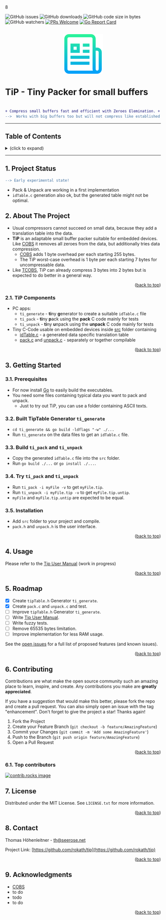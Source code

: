 8<!-- Improved compatibility of back to top link: See: https://github.com/othneildrew/Best-README-Template/pull/73 -->
<a id="readme-top"></a>

<!-- PROJECT SHIELDS -->
![GitHub issues](https://img.shields.io/github/issues/rokath/tip)
![GitHub downloads](https://img.shields.io/github/downloads/rokath/tip/total)
![GitHub code size in bytes](https://img.shields.io/github/languages/code-size/rokath/tip)
![GitHub watchers](https://img.shields.io/github/watchers/rokath/tip?label=watch)
[![PRs Welcome](https://img.shields.io/badge/PRs-welcome-brightgreen.svg?style=flat-square)](http://makeapullrequest.com)
[![Go Report Card](https://goreportcard.com/badge/github.com/rokath/tip)](https://goreportcard.com/report/github.com/rokath/tip)

<!--
![GitHub release (latest by date)](https://img.shields.io/github/v/release/rokath/tip)
![GitHub commits since latest release](https://img.shields.io/github/commits-since/rokath/tip/latest)
[![Coverage Status](https://coveralls.io/repos/github/rokath/tip/badge.svg?branch=master)](https://coveralls.io/github/rokath/tip?branch=master)
[![Contributors][contributors-shield]][contributors-url]
[![Forks][forks-shield]][forks-url]
[![Stargazers][stars-shield]][stars-url]
[![Issues][issues-shield]][issues-url]
[![MIT License][license-shield]][license-url]
[![LinkedIn][linkedin-shield]][linkedin-url]
https://www.markdownguide.org/basic-syntax/#reference-style-links
-->

<!-- PROJECT LOGO -->
<br />
<div align="center">
  <a href="https://github.com/rokath/tip">
    <img src="images/logo.png" alt="Logo"> <!--width="80" height="80"-->
  </a>

</div>

# TiP - Tiny Packer for small buffers

```diff

+ Compress small buffers fast and efficient with Zeroes Elemination. +
-->  Works with big buffers too but will not compress like established zip tools ❗

```

---
<h2>Table of Contents</h2>
<details><summary>(click to expand)</summary><ol><!-- TABLE OF CONTENTS START -->

<!--
Table of Contents Generation:
* Install vsCode extension "Markdown TOC" from dumeng
* Use Shift-Command-P "markdownTOC:generate" to get the automatic numbering.
* replace "<a name" with "<a id"
* replace "##" followed by 2 spaces with "## "‚
-->

<!-- vscode-markdown-toc -->
* 1. [Project Status](#project-status)
* 2. [About The Project](#about-the-project)
  * 2.1. [TiP Components](#tip-components)
* 3. [Getting Started](#getting-started)
  * 3.1. [Prerequisites](#prerequisites)
  * 3.2. [Built TipTable Generator `ti_generate`](#built-tiptable-generator-`ti_generate`)
  * 3.3. [Build `ti_pack` and `ti_unpack`](#build-`ti_pack`-and-`ti_unpack`)
  * 3.4. [Try `ti_pack` and `ti_unpack`](#try-`ti_pack`-and-`ti_unpack`)
  * 3.5. [Installation](#installation)
* 4. [Usage](#usage)
* 5. [Roadmap](#roadmap)
* 6. [Contributing](#contributing)
  * 6.1. [Top contributors](#top-contributors)
* 7. [License](#license)
* 8. [Contact](#contact)
* 9. [Acknowledgments](#acknowledgments)

<!-- vscode-markdown-toc-config
	numbering=true
	autoSave=true
	/vscode-markdown-toc-config -->
<!-- /vscode-markdown-toc -->

</div></ol></details><!-- TABLE OF CONTENTS END -->

---

## 1. <a id='project-status'></a>Project Status

```diff
--> Early experimental state!
```

* Pack & Unpack are working in a first implementation
* `idTable.c` generation also ok, but the generated table might not be optimal.

<!-- ABOUT THE PROJECT -->

## 2. <a id='about-the-project'></a>About The Project

* Usual compressors cannot succeed on small data, because they add a translation table into the data.
* **TiP** is an adaptable small buffer packer suitable for embedded devices. Like [COBS](https://en.wikipedia.org/wiki/Consistent_Overhead_Byte_Stuffing) it removes all zeroes from the data, but additionally tries data compression. 
  * [COBS](https://en.wikipedia.org/wiki/Consistent_Overhead_Byte_Stuffing) adds 1 byte overhead per each starting 255 bytes.
  * The TiP worst-case overhead is 1 byte per each starting 7 bytes for uncompressable data.
* Like [TCOBS](https://github.com/rokath//tcobs), TiP can already compress 3 bytes into 2 bytes but is expected to do better in a general way.

<p align="right">(<a href="#readme-top">back to top</a>)</p>

### 2.1. <a id='tip-components'></a>TiP Components

* PC apps:
  * `ti_generate` - **ti**ny **g**enerator to create a suitable `idTable.c` file
  * `ti_pack` - **ti**ny **p**ack using the **pack** C code mainly for tests
  * `ti_unpack` - **ti**ny **u**npack using the **unpack** C code mainly for tests
* Tiny C-Code usable on embedded devices inside [src](./src/) folder containing
  * [idTable.c](./src/idTable.c) - a generated data specific translation table
  * [pack.c](./src/pack.c) and [unpack.c](./src/unpack.c) - separately or together compilable

<p align="right">(<a href="#readme-top">back to top</a>)</p>

<!-- GETTING STARTED -->
## 3. <a id='getting-started'></a>Getting Started

### 3.1. <a id='prerequisites'></a>Prerequisites

* For now install [Go](https://golang.org/) to easily build the executables.
* You need some files containing typical data you want to pack and unpack.
  * Just to try out TiP, you can use a folder containing ASCII texts.

### 3.2. <a id='built-tiptable-generator-`ti_generate`'></a>Built TipTable Generator `ti_generate`

* `cd ti_generate && go build -ldflags "-w" ./...`
* Run `ti_generate` on the data files to get an `idTable.c` file.

### 3.3. <a id='build-`ti_pack`-and-`ti_unpack`'></a>Build `ti_pack` and `ti_unpack`

* Copy the generated `idTable.c` file into the `src` folder.
* Run `go build ./...` or `go install ./...`.

### 3.4. <a id='try-`ti_pack`-and-`ti_unpack`'></a>Try `ti_pack` and `ti_unpack`

* Run `ti_pack -i myFile -v` to get `myFile.tip`.
* Run `ti_unpack -i myFile.tip -v` to get `myFile.tip.untip`.
* `myFile` and `myFile.tip.untip` are expected to be equal.

### 3.5. <a id='installation'></a>Installation

* Add `src` folder to your project and compile.
* `pack.h` and `unpack.h` is the user interface.

<p align="right">(<a href="#readme-top">back to top</a>)</p>

<!-- USAGE EXAMPLES -->
## 4. <a id='usage'></a>Usage

Please refer to the [Tip User Manual](./docs/TipUserManual.md) (work in progress)

<p align="right">(<a href="#readme-top">back to top</a>)</p>

<!-- ROADMAP -->
## 5. <a id='roadmap'></a>Roadmap

- [x] Create `tipTable.h` Generator `ti_generate`.
- [x] Create `pack.c` and `unpack.c` and test.
- [ ] Improve `tipTable.h` Generator `ti_generate`.
- [ ] Write [Tip User Manual](./docs/TipUserManual.md).
- [ ] Write fuzzy tests.
- [ ] Remove 65535 bytes limitation.
- [ ] Improve implementation for less RAM usage.

See the [open issues](https://github.com/rokath/tip/issues) for a full list of proposed features (and known issues).

<p align="right">(<a href="#readme-top">back to top</a>)</p>

<!-- CONTRIBUTING -->
## 6. <a id='contributing'></a>Contributing

Contributions are what make the open source community such an amazing place to learn, inspire, and create. Any contributions you make are **greatly appreciated**.

If you have a suggestion that would make this better, please fork the repo and create a pull request. You can also simply open an issue with the tag "enhancement".
Don't forget to give the project a star! Thanks again!

1. Fork the Project
2. Create your Feature Branch (`git checkout -b feature/AmazingFeature`)
3. Commit your Changes (`git commit -m 'Add some AmazingFeature'`)
4. Push to the Branch (`git push origin feature/AmazingFeature`)
5. Open a Pull Request

<p align="right">(<a href="#readme-top">back to top</a>)</p>

### 6.1. <a id='top-contributors'></a>Top contributors

<a href="https://github.com/rokath/tip/graphs/contributors">
  <img src="https://contrib.rocks/image?repo=rokath/tip" alt="contrib.rocks image" />
</a>

<!-- LICENSE -->
## 7. <a id='license'></a>License

Distributed under the MIT License. See `LICENSE.txt` for more information.

<p align="right">(<a href="#readme-top">back to top</a>)</p>

<!-- CONTACT -->
## 8. <a id='contact'></a>Contact

Thomas Höhenleitner - th@seerose.net

Project Link: [https://github.com/rokath/tip](https://github.com/rokath/tip)

<p align="right">(<a href="#readme-top">back to top</a>)</p>

<!-- ACKNOWLEDGMENTS -->
## 9. <a id='acknowledgments'></a>Acknowledgments

* [COBS](https://en.wikipedia.org/wiki/Consistent_Overhead_Byte_Stuffing)
* []() to do
* []() todo
* to do

<!--

Use this space to list resources you find helpful and would like to give credit to. I've included a few of my favorites to kick things off!

* [Choose an Open Source License](https://choosealicense.com)
* [GitHub Emoji Cheat Sheet](https://www.webpagefx.com/tools/emoji-cheat-sheet)
* [Malven's Flexbox Cheatsheet](https://flexbox.malven.co/)
* [Malven's Grid Cheatsheet](https://grid.malven.co/)
* [Img Shields](https://shields.io)
* [GitHub Pages](https://pages.github.com)
* [Font Awesome](https://fontawesome.com)
* [React Icons](https://react-icons.github.io/react-icons/search)

-->

<p align="right">(<a href="#readme-top">back to top</a>)</p>

<!-- MARKDOWN LINKS & IMAGES -->
<!-- https://www.markdownguide.org/basic-syntax/#reference-style-links -->

<!--

[contributors-shield]: https://img.shields.io/github/contributors/rokath/tip.svg?style=for-the-badge
[contributors-url]: https://github.com/rokath/tip/graphs/contributors
[forks-shield]: https://img.shields.io/github/forks/rokath/tip.svg?style=for-the-badge
[forks-url]: https://github.com/rokath/tip/network/members
[stars-shield]: https://img.shields.io/github/stars/rokath/tip.svg?style=for-the-badge
[stars-url]: https://github.com/rokath/tip/stargazers
[issues-shield]: https://img.shields.io/github/issues/rokath/tip.svg?style=for-the-badge
[issues-url]: https://github.com/rokath/tip/issues
[license-shield]: https://img.shields.io/github/license/rokath/tip.svg?style=for-the-badge
[license-url]: https://github.com/rokath/tip/blob/master/LICENSE.txt
[linkedin-shield]: https://img.shields.io/badge/-LinkedIn-black.svg?style=for-the-badge&logo=linkedin&colorB=555
[linkedin-url]: https://linkedin.com/in/linkedin_username
[product-screenshot]: images/screenshot.png

[contributors-shield]: https://img.shields.io/github/contributors/othneildrew/Best-README-Template.svg?style=for-the-badge
[contributors-url]: https://github.com/othneildrew/Best-README-Template/graphs/contributors
[forks-shield]: https://img.shields.io/github/forks/othneildrew/Best-README-Template.svg?style=for-the-badge
[forks-url]: https://github.com/othneildrew/Best-README-Template/network/members
[stars-shield]: https://img.shields.io/github/stars/othneildrew/Best-README-Template.svg?style=for-the-badge
[stars-url]: https://github.com/othneildrew/Best-README-Template/stargazers
[issues-shield]: https://img.shields.io/github/issues/othneildrew/Best-README-Template.svg?style=for-the-badge
[issues-url]: https://github.com/othneildrew/Best-README-Template/issues
[license-shield]: https://img.shields.io/github/license/othneildrew/Best-README-Template.svg?style=for-the-badge
[license-url]: https://github.com/othneildrew/Best-README-Template/blob/master/LICENSE.txt
[linkedin-shield]: https://img.shields.io/badge/-LinkedIn-black.svg?style=for-the-badge&logo=linkedin&colorB=555
[linkedin-url]: https://linkedin.com/in/othneildrew
[product-screenshot]: images/screenshot.png

-->

<!--
<h3 align="center">Tiny Packer</h3>
  <p align="center">
    for small buffers
    <br />
    <a href="https://github.com/rokath/tip"><strong>Explore the docs »</strong></a>
    <br />
    <br />
    <a href="https://github.com/rokath/tip">View Demo</a>
    ·
    <a href="https://github.com/rokath/tip/issues">Report Bug</a>
    ·
    <a href="https://github.com/rokath/tip/issues">Request Feature</a>
  </p>
-->
